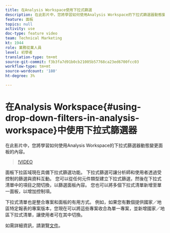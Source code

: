 ```yaml
---
title: 在Analysis Workspace使用下拉式篩選
description: 在此影片中，您將學習如何使用Analysis Workspace的下拉式篩選器動態變更面板的內容。
feature: 面板
topics: null
activity: use
doc-type: feature video
team: Technical Marketing
kt: 1944
role: 業務從業人員
level: 初學者
translation-type: tm+mt
source-git-commit: f3b3fa7d91b0cb21005b57768ca23ed6700fcc03
workflow-type: tm+mt
source-wordcount: '180'
ht-degree: 3%

---
```



# 在Analysis Workspace{#using-drop-down-filters-in-analysis-workspace}中使用下拉式篩選器

在此影片中，您將學習如何使用Analysis Workspace的下拉式篩選器動態變更面板的內容。

>[!VIDEO](https://video.tv.adobe.com/v/23877/?quality=12)

面板下拉區域現在具備下拉式篩選功能。 下拉式篩選可讓分析師和使用者透過受控制的篩選與資料互動。 您可以從任何元件類型建立下拉式篩選，然後在下拉式清單中的項目之間切換，以篩選面板內容。 您也可以將多個下拉式清單新增至單一面板，以增加控制項。

下拉式清單也是整合專案和面板的有用方式。 例如，如果您有數個提供國家／地區特定報表的專案版本，您現在可以將這些專案收合為單一專案，並新增國家／地區下拉式清單，讓使用者可在其中切換。

如需詳細資訊，請瀏覽[文件](https://marketing.adobe.com/resources/help/en_US/analytics/analysis-workspace/panels.html)。
